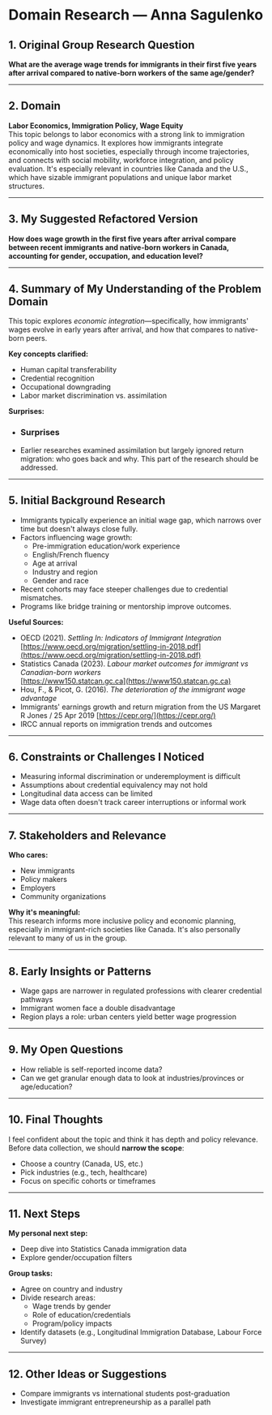 # Domain Research — Anna Sagulenko

## 1. Original Group Research Question  

**What are the average wage trends for immigrants in their first five years
after arrival compared to native-born workers of the same age/gender?**

---

## 2. Domain  

**Labor Economics, Immigration Policy, Wage Equity**  
This topic belongs to labor economics with a strong link to immigration policy
and wage dynamics. It explores how immigrants integrate economically into host
societies, especially through income trajectories, and connects with social
mobility, workforce integration, and policy evaluation. It's especially relevant
in countries like Canada and the U.S., which have sizable immigrant populations
and unique labor market structures.

---

## 3. My Suggested Refactored Version  

**How does wage growth in the first five years after arrival compare between
recent immigrants and native-born workers in Canada,
accounting for gender, occupation, and education level?**

---

## 4. Summary of My Understanding of the Problem Domain  

This topic explores *economic integration*—specifically, how immigrants'
wages evolve in early years after arrival, and how that compares to native-born peers.

**Key concepts clarified:**

- Human capital transferability  
- Credential recognition  
- Occupational downgrading  
- Labor market discrimination vs. assimilation  

**Surprises:**

- ### Surprises

- Earlier researches examined assimilation but largely ignored return migration:
who goes back and why. This part of the research should be addressed.

---

## 5. Initial Background Research  

- Immigrants typically experience an initial wage gap, which narrows over time
but doesn't always close fully.
- Factors influencing wage growth:
  - Pre-immigration education/work experience  
  - English/French fluency  
  - Age at arrival  
  - Industry and region  
  - Gender and race  
- Recent cohorts may face steeper challenges due to credential mismatches.
- Programs like bridge training or mentorship improve outcomes.

**Useful Sources:**

- OECD (2021). *Settling In: Indicators of Immigrant Integration*  
  [https://www.oecd.org/migration/settling-in-2018.pdf](https://www.oecd.org/migration/settling-in-2018.pdf)
- Statistics Canada (2023). *Labour market outcomes for immigrant vs
Canadian-born workers*  
  [https://www150.statcan.gc.ca](https://www150.statcan.gc.ca)
- Hou, F., & Picot, G. (2016). *The deterioration of the immigrant wage advantage*
- Immigrants' earnings growth and return migration from the US
Margaret R Jones / 25 Apr 2019 [https://cepr.org/](https://cepr.org/)
- IRCC annual reports on immigration trends and outcomes  

---

## 6. Constraints or Challenges I Noticed  

- Measuring informal discrimination or underemployment is difficult  
- Assumptions about credential equivalency may not hold  
- Longitudinal data access can be limited  
- Wage data often doesn't track career interruptions or informal work  

---

## 7. Stakeholders and Relevance  

**Who cares:**

- New immigrants  
- Policy makers  
- Employers  
- Community organizations  

**Why it's meaningful:**  
This research informs more inclusive policy and economic planning,
especially in immigrant-rich societies like Canada. It's also personally
relevant to many of us in the group.

---

## 8. Early Insights or Patterns  

- Wage gaps are narrower in regulated professions with
clearer credential pathways  
- Immigrant women face a double disadvantage  
- Region plays a role: urban centers yield better wage progression  

---

## 9. My Open Questions  

- How reliable is self-reported income data?  
- Can we get granular enough data to look at industries/provinces
or age/education?  

---

## 10. Final Thoughts  

I feel confident about the topic and think it has depth and policy relevance.  
Before data collection, we should **narrow the scope**:  

- Choose a country (Canada, US, etc.)  
- Pick industries (e.g., tech, healthcare)  
- Focus on specific cohorts or timeframes  

---

## 11. Next Steps  

**My personal next step:**  

- Deep dive into Statistics Canada immigration data  
- Explore gender/occupation filters  

**Group tasks:**  

- Agree on country and industry  
- Divide research areas:
  - Wage trends by gender  
  - Role of education/credentials  
  - Program/policy impacts
- Identify datasets (e.g., Longitudinal Immigration Database,
Labour Force Survey)  

---

## 12. Other Ideas or Suggestions  

- Compare immigrants vs international students post-graduation
- Investigate immigrant entrepreneurship as a parallel path  
